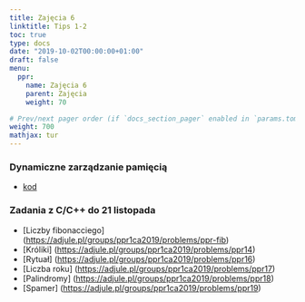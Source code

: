 ```yaml
---
title: Zajęcia 6
linktitle: Tips 1-2
toc: true
type: docs
date: "2019-10-02T00:00:00+01:00"
draft: false
menu:
  ppr:
    name: Zajęcia 6
    parent: Zajęcia
    weight: 70

# Prev/next pager order (if `docs_section_pager` enabled in `params.toml`)
weight: 700
mathjax: tur
---
```

### Dynamiczne zarządzanie pamięcią
* [kod](../files/dynamic_memory.c)

### Zadania z C/C++ do 21 listopada
<!--21.11.19 c,c++-->

* [Liczby fibonacciego] (https://adjule.pl/groups/ppr1ca2019/problems/ppr-fib)
* [Króliki] (https://adjule.pl/groups/ppr1ca2019/problems/ppr14)
* [Rytuał] (https://adjule.pl/groups/ppr1ca2019/problems/ppr16)
* [Liczba roku] (https://adjule.pl/groups/ppr1ca2019/problems/ppr17)
* [Palindromy] (https://adjule.pl/groups/ppr1ca2019/problems/ppr18)
* [Spamer] (https://adjule.pl/groups/ppr1ca2019/problems/ppr19)
